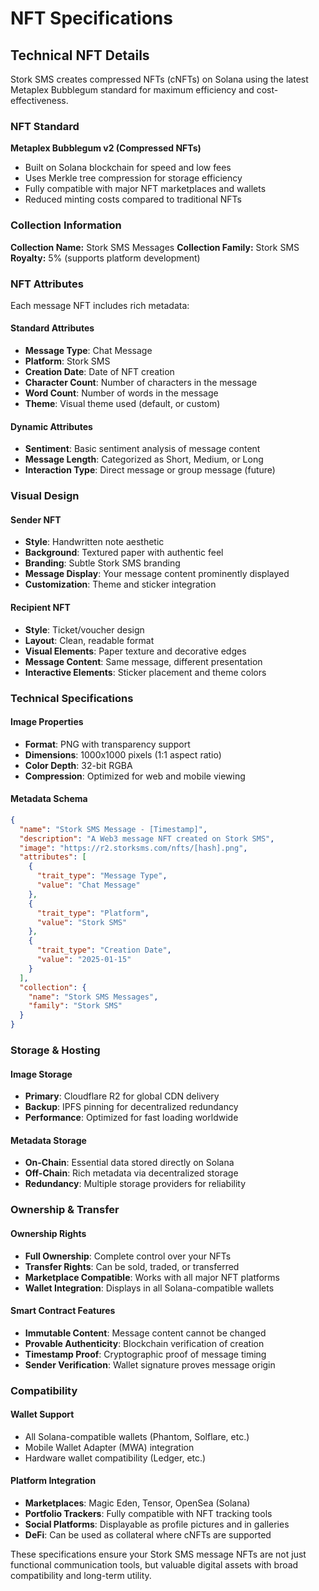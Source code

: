 # NFT Specifications

## Technical NFT Details

Stork SMS creates compressed NFTs (cNFTs) on Solana using the latest Metaplex Bubblegum standard for maximum efficiency and cost-effectiveness.

### NFT Standard

**Metaplex Bubblegum v2 (Compressed NFTs)**
- Built on Solana blockchain for speed and low fees
- Uses Merkle tree compression for storage efficiency
- Fully compatible with major NFT marketplaces and wallets
- Reduced minting costs compared to traditional NFTs

### Collection Information

**Collection Name:** Stork SMS Messages
**Collection Family:** Stork SMS
**Royalty:** 5% (supports platform development)

### NFT Attributes

Each message NFT includes rich metadata:

#### Standard Attributes
- **Message Type**: Chat Message
- **Platform**: Stork SMS  
- **Creation Date**: Date of NFT creation
- **Character Count**: Number of characters in the message
- **Word Count**: Number of words in the message
- **Theme**: Visual theme used (default, or custom)

#### Dynamic Attributes  
- **Sentiment**: Basic sentiment analysis of message content
- **Message Length**: Categorized as Short, Medium, or Long
- **Interaction Type**: Direct message or group message (future)

### Visual Design

#### Sender NFT
- **Style**: Handwritten note aesthetic
- **Background**: Textured paper with authentic feel
- **Branding**: Subtle Stork SMS branding
- **Message Display**: Your message content prominently displayed
- **Customization**: Theme and sticker integration

#### Recipient NFT  
- **Style**: Ticket/voucher design
- **Layout**: Clean, readable format
- **Visual Elements**: Paper texture and decorative edges
- **Message Content**: Same message, different presentation
- **Interactive Elements**: Sticker placement and theme colors

### Technical Specifications

#### Image Properties
- **Format**: PNG with transparency support
- **Dimensions**: 1000x1000 pixels (1:1 aspect ratio)
- **Color Depth**: 32-bit RGBA
- **Compression**: Optimized for web and mobile viewing

#### Metadata Schema
```json
{
  "name": "Stork SMS Message - [Timestamp]",
  "description": "A Web3 message NFT created on Stork SMS",
  "image": "https://r2.storksms.com/nfts/[hash].png",
  "attributes": [
    {
      "trait_type": "Message Type",
      "value": "Chat Message"
    },
    {
      "trait_type": "Platform", 
      "value": "Stork SMS"
    },
    {
      "trait_type": "Creation Date",
      "value": "2025-01-15"
    }
  ],
  "collection": {
    "name": "Stork SMS Messages",
    "family": "Stork SMS"
  }
}
```

### Storage & Hosting

#### Image Storage
- **Primary**: Cloudflare R2 for global CDN delivery
- **Backup**: IPFS pinning for decentralized redundancy  
- **Performance**: Optimized for fast loading worldwide

#### Metadata Storage
- **On-Chain**: Essential data stored directly on Solana
- **Off-Chain**: Rich metadata via decentralized storage
- **Redundancy**: Multiple storage providers for reliability

### Ownership & Transfer

#### Ownership Rights
- **Full Ownership**: Complete control over your NFTs
- **Transfer Rights**: Can be sold, traded, or transferred
- **Marketplace Compatible**: Works with all major NFT platforms
- **Wallet Integration**: Displays in all Solana-compatible wallets

#### Smart Contract Features
- **Immutable Content**: Message content cannot be changed
- **Provable Authenticity**: Blockchain verification of creation
- **Timestamp Proof**: Cryptographic proof of message timing
- **Sender Verification**: Wallet signature proves message origin

### Compatibility

#### Wallet Support
- All Solana-compatible wallets (Phantom, Solflare, etc.)
- Mobile Wallet Adapter (MWA) integration
- Hardware wallet compatibility (Ledger, etc.)

#### Platform Integration  
- **Marketplaces**: Magic Eden, Tensor, OpenSea (Solana)
- **Portfolio Trackers**: Fully compatible with NFT tracking tools
- **Social Platforms**: Displayable as profile pictures and in galleries
- **DeFi**: Can be used as collateral where cNFTs are supported

These specifications ensure your Stork SMS message NFTs are not just functional communication tools, but valuable digital assets with broad compatibility and long-term utility.

